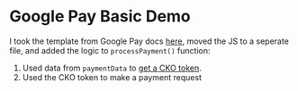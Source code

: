 # Google Pay Basic Demo

I took the template from Google Pay docs [here](https://developers.google.com/pay/api/web/guides/tutorial), moved the JS to a seperate file, and added the logic to `processPayment()` function:
1. Used data from `paymentData` to [get a CKO token](https://www.checkout.com/docs/payments/add-payment-methods/google-pay#Step_2:_Tokenize_the_Google_Pay_payment_data).
2. Used the CKO token to make a payment request
